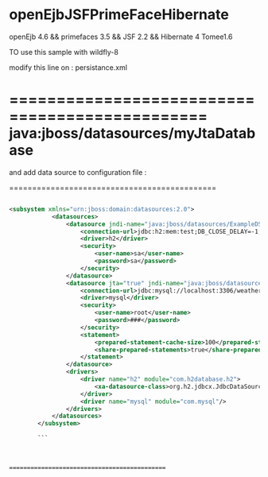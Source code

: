 openEjbJSFPrimeFaceHibernate
============================

openEjb 4.6  &amp;&amp; primefaces 3.5 &amp;&amp; JSF 2.2  &amp;&amp; Hibernate 4 Tomee1.6


TO use this sample with wildfly-8



modify this line on : persistance.xml

===============================================
 <jta-data-source>java:jboss/datasources/myJtaDatabase</jta-data-source>
===========================================================

and add data source to configuration file :

=============================================
```xml

<subsystem xmlns="urn:jboss:domain:datasources:2.0">
            <datasources>
                <datasource jndi-name="java:jboss/datasources/ExampleDS" pool-name="ExampleDS" enabled="true" use-java-context="true">
                    <connection-url>jdbc:h2:mem:test;DB_CLOSE_DELAY=-1;DB_CLOSE_ON_EXIT=FALSE</connection-url>
                    <driver>h2</driver>
                    <security>
                        <user-name>sa</user-name>
                        <password>sa</password>
                    </security>
                </datasource>
                <datasource jta="true" jndi-name="java:jboss/datasources/myJtaDatabase" pool-name="myJtaDatabase_pool" enabled="true" use-java-context="true" use-ccm="true">
                    <connection-url>jdbc:mysql://localhost:3306/weatherinfo?autoReconnect=true</connection-url>
                    <driver>mysql</driver>
                    <security>
                        <user-name>root</user-name>
                        <password>###</password>
                    </security>
                    <statement>
                        <prepared-statement-cache-size>100</prepared-statement-cache-size>
                        <share-prepared-statements>true</share-prepared-statements>
                    </statement>
                </datasource>
                <drivers>
                    <driver name="h2" module="com.h2database.h2">
                        <xa-datasource-class>org.h2.jdbcx.JdbcDataSource</xa-datasource-class>
                    </driver>
                    <driver name="mysql" module="com.mysql"/>
                </drivers>
            </datasources>
        </subsystem>
        
        ```
        
        

============================================
